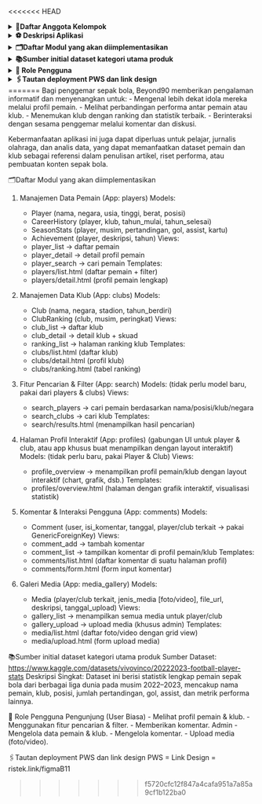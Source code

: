 <<<<<<< HEAD
<details>
<Summary><b>📃Daftar Anggota Kelompok</b></Summary>
=======
📃Daftar Anggota Kelompok
>>>>>>> f5720cfc12f847a4cafa951a7a85a9cf1b122ba0

1. A. Sheriqa Dewina Ihsan (2406360722)
2. Muhammad Rafi Sugianto (2406357135)
3. Elizabeth Meilanny Sitanggang (2406433522)
4. Vidia Qonita Ahmad (2406345381)
5. Angelo Johenry Apituley (2406428825)
6. Nisriina Wakhdah Haris (2406360445)

<<<<<<< HEAD
</details>

<details>
<Summary><b>⚽ Deskripsi Aplikasi</b></Summary>

=======

⚽ Deskripsi Aplikasi
>>>>>>> f5720cfc12f847a4cafa951a7a85a9cf1b122ba0
Aplikasi "Beyond90" merupakan portal informasi olahraga yang berfokus pada dunia sepak bola profesional. Website ini dirancang untuk menjadi pusat informasi interaktif bagi penggemar sepak bola, dengan menyajikan data dan profil lengkap mengenai pemain, klub, dan statistik pertandingan dalam satu platform yang menarik dan mudah diakses.

Melalui Beyond90, pengguna dapat menjelajahi biodata pemain, melihat perjalanan karier mereka dari klub ke klub, hingga membandingkan performa pemain melalui statistik seperti jumlah gol, assist, dan kartu. Selain itu, pengguna juga dapat mengetahui pencapaian pemain dalam bentuk trofi, penghargaan individu, dan kontribusi mereka di berbagai kompetisi.

Aplikasi ini tidak hanya menyajikan informasi data mentah, tetapi juga dirancang dengan tampilan visual yang rapi dan responsif serta fitur interaktif seperti pencarian pemain, filter berdasarkan klub atau negara, dan kolom komentar bagi pengguna untuk berdiskusi.

<<<<<<< HEAD
Bagi penggemar sepak bola, Beyond90 memberikan pengalaman informatif dan menyenangkan untuk: - Mengenal lebih dekat idola mereka melalui profil pemain. - Melihat perbandingan performa antar pemain atau klub. - Menemukan klub dengan ranking dan statistik terbaik. - Berinteraksi dengan sesama penggemar melalui komentar dan diskusi.

Kebermanfaatan aplikasi ini juga dapat diperluas untuk pelajar, jurnalis olahraga, dan analis data, yang dapat memanfaatkan dataset pemain dan klub sebagai referensi dalam penulisan artikel, riset performa, atau pembuatan konten sepak bola.

</details>

<details>
<Summary><b>🗂️Daftar Modul yang akan diimplementasikan</b></Summary>

1. Manajemen Data Pemain (App: players) (Muhammad Rafi Sugianto)
    - Models:
        1. Player (nama, negara, usia, tinggi, berat, posisi)
        2. CareerHistory (player → Player, klub → Club, tahun_mulai, tahun_selesai)
        3. SeasonStats (player → Player, musim, pertandingan, gol, assist, kartu)
        4. Achievement (player → Player, deskripsi, tahun)
    - Views (CRUD):
        1. player_list →  Daftar pemain
        2. player_detail →  Detail profil pemain
        3. player_create →  Menambahkan pemain
        4. player_update →  Mengedit profil pemain
        5. player_delete →  Menghapus pemain
    - Templates:
        1. players/list.html
        2. players/detail.html
        3. players/form.html

2. Manajemen Data Klub (App: clubs) (Elizabeth Meilanny Sitanggang)
    - Models:
        1. Club (nama, negara, stadion, tahun_berdiri)
        2. ClubRanking (club → Club, musim, peringkat)
    - Views (CRUD):
        1. club_list →  Daftar club
        2. club_detail →  Detail club 
        3. club_create →  Menambahkan club
        4. club_update →  Mengedit info club
        5. club_delete →  Menghapus club
        6. ranking_list →  List ranking club
    - Templates
        1. clubs/list.html 
        2. clubs/detail.html 
        3. clubs/form.html 
        4. clubs/ranking.html

3.  Event Kompetisi (App: events) (Vidia Qonita Ahmad)
    - Models:
        1. Event (nama_event, tipe [liga/turnamen/pertandingan], lokasi, tanggal_mulai, tanggal_selesai)
        2. EventParticipation (event → Event, player/club → Player/Club, peran [pemain, kapten, klub], hasil [menang, kalah, juara])
    - Views (CRUD):
        1. event_list →  Daftar event sepak bola
        2. event_detail →  Detail event
        3. event_create →  Menambahkan event
        4. event_update →  Mengedit info event
        5. event_delete →  Menghapus event
        6. participation_add →  Daftar partisipan yang mengikuti event
        7. participation_update →  Update info partisipan
        8. participation_delete →  Menghapus info partisipan
    - Templates:
        1. events/list.html
        2. events/detail.html
        3. events/form.html
        4. events/participation_form.html


4. Pencarian & Filter (App: search) (A. Sheriqa Dewina Ihsan)
    - Models:
        1. SearchQuery (user, kata_kunci, jenis [pemain/klub], tanggal)
    - Views (CRUD):
        1. search_players →  Mencari pemain berdasarkan nama, posisi, klub, negara
        2. search_clubs →  Mencari klub sepak bola
    - Templates:
        1. search/results.html
        2. search/history.html
        3. search/form.html

5. Halaman Profil Interaktif (App: profiles) (Nisriina Wakhdah Haris)
    - Models:
        1. ProfileWidget (profil → Player/Club, jenis_widget [chart/statistik], konfigurasi JSON)
    - Views (CRUD):
        1. profile_overview → Menampilkan profil pemain/klub interaktif dengan grafik/statistik
        2. widget_create →  Membuat widget baru
        3. widget_update →  Mengupdate widget
        4. widget_delete →  Menghapus widget
    - Templates:
        1. profiles/overview.html
        2. profiles/form.html
        3. profiles/list.html

6.  Komentar & Interaksi Pengguna (App: comments) (Angelo Johenry Apituley)
    - Models:
        1. Comment (user, isi_komentar, tanggal, player/club terkait → bisa pakai GenericForeignKey)
    - Views (CRUD):
        1. comment_add →  Menambahkan komentar
        2. comment_list →  Menampilkan daftar komentar
        3. comment_update →  Mengedit komentar
        4. comment_delete →  Menghapus komentar
    - Templates:
        1. comments/list.html
        2. comments/form.html

7. Galeri Media (App: media_gallery) (Nisriina Wakhdah Haris)
    - Models:
        1. Media (player/club terkait, jenis_media [foto/video], file_url, deskripsi, tanggal_upload)
    - Views (CRUD):
        1. gallery_list →  Menampilkan semua media untuk player/club
        2. gallery_upload →  Upload media (khusus admin) 
        3. gallery_update →  Memperbarui media yang ada
        4. gallery_delete →  Menghapus media
    - Templates:
        1. media/list.html
        2. media/upload.html
        3. media/form.html
        
</details>

<details>
<Summary><b>📚Sumber initial dataset kategori utama produk</b></Summary>

Sumber Dataset: https://www.kaggle.com/datasets/vivovinco/20222023-football-player-stats <br>
Deskripsi Singkat: Dataset ini berisi statistik lengkap pemain sepak bola dari berbagai liga dunia pada musim 2022–2023, mencakup nama pemain, klub, posisi, jumlah pertandingan, gol, assist, dan metrik performa lainnya.

</details>

<details>
<Summary><b>👤 Role Pengguna</b></Summary>

1. Pengunjung (User Biasa)
    - Melihat profil pemain & klub. 
    - Menggunakan fitur pencarian & filter. 
    - Memberikan komentar. 
2. Admin 
    - Mengelola data pemain, klub, dan event
    - Mengelola komentar. 
    - Mengupload media (foto/video).

</details>

<details>
<Summary><b>🖇️Tautan deployment PWS dan link design</b></Summary> 

1. PWS = https://pbp.cs.ui.ac.id/a.sheriqa/beyond-90
2. Link Design = ristek.link/figmaB11

</details>
=======
Bagi penggemar sepak bola, Beyond90 memberikan pengalaman informatif dan menyenangkan untuk:
     - Mengenal lebih dekat idola mereka melalui profil pemain.
     - Melihat perbandingan performa antar pemain atau klub.
     - Menemukan klub dengan ranking dan statistik terbaik.
     - Berinteraksi dengan sesama penggemar melalui komentar dan diskusi.

Kebermanfaatan aplikasi ini juga dapat diperluas untuk pelajar, jurnalis olahraga, dan analis data, yang dapat memanfaatkan dataset pemain dan klub sebagai referensi dalam penulisan artikel, riset performa, atau pembuatan konten sepak bola.

🗂️Daftar Modul yang akan diimplementasikan
1. Manajemen Data Pemain (App: players)
Models:
     - Player (nama, negara, usia, tinggi, berat, posisi)
     - CareerHistory (player, klub, tahun_mulai, tahun_selesai)
     - SeasonStats (player, musim, pertandingan, gol, assist, kartu)
     - Achievement (player, deskripsi, tahun)
Views:
     - player_list → daftar pemain
     - player_detail → detail profil pemain
     - player_search → cari pemain
Templates:
     - players/list.html (daftar pemain + filter)
     - players/detail.html (profil pemain lengkap)

2. Manajemen Data Klub (App: clubs)
Models:
     - Club (nama, negara, stadion, tahun_berdiri)
     - ClubRanking (club, musim, peringkat)
Views:
     - club_list → daftar klub
     - club_detail → detail klub + skuad
     - ranking_list → halaman ranking klub
Templates:
     - clubs/list.html (daftar klub)
     - clubs/detail.html (profil klub)
     - clubs/ranking.html (tabel ranking)

3. Fitur Pencarian & Filter (App: search)
Models: (tidak perlu model baru, pakai dari players & clubs)
Views:
     - search_players → cari pemain berdasarkan nama/posisi/klub/negara
     - search_clubs → cari klub
Templates:
     - search/results.html (menampilkan hasil pencarian)

4. Halaman Profil Interaktif (App: profiles)
(gabungan UI untuk player & club, atau app khusus buat menampilkan dengan layout interaktif)
Models: (tidak perlu baru, pakai Player & Club)
Views:
     - profile_overview → menampilkan profil pemain/klub dengan layout interaktif (chart, grafik, dsb.)
Templates:
     - profiles/overview.html (halaman dengan grafik interaktif, visualisasi statistik)

5. Komentar & Interaksi Pengguna (App: comments)
Models:
     - Comment (user, isi_komentar, tanggal, player/club terkait → pakai GenericForeignKey)
Views:
     - comment_add → tambah komentar
     - comment_list → tampilkan komentar di profil pemain/klub
Templates:
     - comments/list.html (daftar komentar di suatu halaman profil)
     - comments/form.html (form input komentar)

6. Galeri Media (App: media_gallery)
Models:
     - Media (player/club terkait, jenis_media [foto/video], file_url, deskripsi, tanggal_upload)
Views:
     - gallery_list → menampilkan semua media untuk player/club
     - gallery_upload → upload media (khusus admin)
Templates:
     - media/list.html (daftar foto/video dengan grid view)
     - media/upload.html (form upload media)
  

📚Sumber initial dataset kategori utama produk
Sumber Dataset:
          https://www.kaggle.com/datasets/vivovinco/20222023-football-player-stats
Deskripsi Singkat:
Dataset ini berisi statistik lengkap pemain sepak bola dari berbagai liga dunia pada musim 2022–2023, mencakup nama pemain, klub, posisi, jumlah pertandingan, gol, assist, dan metrik performa lainnya.

👤 Role Pengguna
Pengunjung (User Biasa)
          - Melihat profil pemain & klub.
          - Menggunakan fitur pencarian & filter.
          - Memberikan komentar.
Admin
          - Mengelola data pemain & klub.
          - Mengelola komentar.
          - Upload media (foto/video).


🖇️Tautan deployment PWS dan link design
PWS = 
Link Design = ristek.link/figmaB11
>>>>>>> f5720cfc12f847a4cafa951a7a85a9cf1b122ba0
